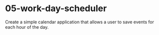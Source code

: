 # 05-work-day-scheduler
Create a simple calendar application that allows a user to save events for each hour of the day.
